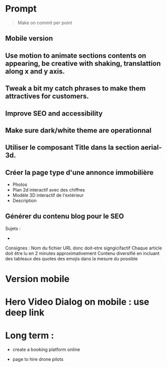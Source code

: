 # Prompt

> Make on commit per point

## Mobile version

## Use motion to animate sections contents on appearing, be creative with shaking, translattion along x and y axis.

## Tweak a bit my catch phrases to make them attractives for customers.

## Improve SEO and accessibility

## Make sure dark/white theme are operationnal

## Utiliser le composant Title dans la section aerial-3d.

## Créer la page type d'une annonce immobilière
- Photos
- Plan 2d interactif avec des chiffres
- Modèle 3D interactif de l'extérieur
- Description

## Générer du contenu blog pour le SEO

Sujets :

-

Consignes :
Nom du fichier URL donc doit-etre signgicifactif
Chaque article doit être lu en 2 minutes approximativement
Contenu diversifié en incluant des tableaux des quotes des emojis dans la mesure du possible

# Version mobile

# Hero Video Dialog on mobile : use deep link

# Long term :

- create a booking platform online

- page to hire drone pilots
